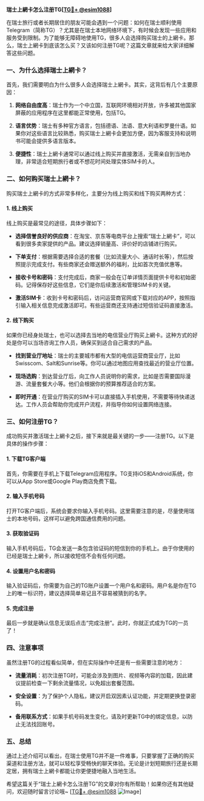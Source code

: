 **瑞士上網卡怎么注册TG[[TG💪+ @esim1088](https://t.me/s/esim1088)]**

在瑞士旅行或者长期居住的朋友可能会遇到一个问题：如何在瑞士顺利使用Telegram（简称TG）？尤其是在瑞士本地网络环境下，有时候会发现一些应用和服务受到限制。为了能够无障碍地使用TG，很多人会选择购买瑞士的上網卡。那么，瑞士上網卡到底该怎么买？又该如何注册TG呢？这篇文章就来给大家详细解答这些问题。

### 一、为什么选择瑞士上網卡？

首先，我们需要明白为什么很多人会选择瑞士上網卡。其实，这背后有几个主要原因：

1. **网络自由度高**：瑞士作为一个中立国，互联网环境相对开放，许多被其他国家屏蔽的应用程序在这里都能正常使用，包括TG。
   
2. **语言优势**：瑞士有多种官方语言，包括德语、法语、意大利语和罗曼什语。如果你对这些语言比较熟悉，购买瑞士上網卡会更加方便，因为客服支持和说明书可能会提供多语言版本。

3. **便捷性**：瑞士上網卡通常可以通过线上购买并直接激活，无需亲自到当地办理，非常适合短期旅行者或不想花时间处理实体SIM卡的人。

### 二、如何购买瑞士上網卡？

购买瑞士上網卡的方式非常多样化，主要分为线上购买和线下购买两种方式：

#### 1. 线上购买

线上购买是最常见的途径，具体步骤如下：

- **选择信誉良好的供应商**：在淘宝、京东等电商平台上搜索“瑞士上網卡”，可以看到很多卖家提供的产品。建议选择销量高、评价好的店铺进行购买。
  
- **下单支付**：根据需要选择合适的套餐（比如流量大小、通话时长等），然后按照提示完成支付。有些商家还会赠送额外的福利，比如首次充值优惠等。

- **接收卡号和密码**：支付完成后，商家一般会在订单详情页面提供卡号和初始密码。记得保存好这些信息，它们是你后续激活和管理SIM卡的关键。

- **激活SIM卡**：收到卡号和密码后，访问运营商官网或下载对应的APP，按照指引输入相关信息完成激活即可。有些运营商还支持通过短信验证码直接激活。

#### 2. 线下购买

如果你已经身处瑞士，也可以选择去当地的电信营业厅购买上網卡。这种方式的好处是你可以当场咨询工作人员，确保买到适合自己需求的产品。

- **找到营业厅地址**：瑞士的主要城市都有大型的电信运营商营业厅，比如Swisscom、Salt和Sunrise等。你可以通过地图应用查找最近的营业厅位置。

- **现场选购**：到达营业厅后，向工作人员说明你的需求，比如是否需要国际漫游、流量套餐大小等。他们会根据你的预算推荐适合的方案。

- **即时开通**：在营业厅购买的SIM卡可以直接插入手机使用，不需要等待快递送达。工作人员会帮助你完成开户流程，并指导你如何设置网络连接。

### 三、如何注册TG？

成功购买并激活瑞士上網卡之后，接下来就是最关键的一步——注册TG。以下是具体的操作步骤：

#### 1. 下载TG客户端

首先，你需要在手机上下载Telegram应用程序。TG支持iOS和Android系统，你可以从App Store或Google Play商店免费下载。

#### 2. 输入手机号码

打开TG客户端后，系统会要求你输入手机号码。这里需要注意的是，尽量使用瑞士的本地号码，这样可以避免跨国通信费用的问题。

#### 3. 获取验证码

输入手机号码后，TG会发送一条包含验证码的短信到你的手机上。由于你使用的已经是瑞士上網卡，所以接收短信不会有任何问题。

#### 4. 设置用户名和密码

输入验证码后，你需要为自己的TG账户设置一个用户名和密码。用户名是你在TG上的唯一标识符，建议选择简单易记且不容易被猜到的名字。

#### 5. 完成注册

最后一步就是确认信息无误后点击“完成注册”。此时，你就正式成为TG的一员了！

### 四、注意事项

虽然注册TG的过程看似简单，但在实际操作中还是有一些需要注意的地方：

- **流量消耗**：初次注册TG时，可能会涉及到图片、视频等内容的加载，因此建议提前检查一下剩余流量情况，以免超出套餐范围。

- **安全设置**：为了保护个人隐私，建议开启双因素认证功能，并定期更换登录密码。

- **备用联系方式**：如果手机号码发生变化，请及时更新TG中的绑定信息，以防止无法找回账号。

### 五、总结

通过上述介绍可以看出，在瑞士使用TG并不是一件难事，只要掌握了正确的购买渠道和注册方法，就可以轻松享受畅快的聊天体验。无论是计划短期旅行还是长期定居，拥有瑞士上網卡都能让你更便捷地融入当地生活。

希望这篇关于“瑞士上網卡怎么注册TG”的文章对你有所帮助！如果你还有其他疑问，欢迎随时留言讨论哦~ [[TG💪+ @esim1088](https://t.me/s/esim1088) ![Image](https://i.postimg.cc/4NQfJmqS/Snipaste-2025-05-13-00-14-12.png)]